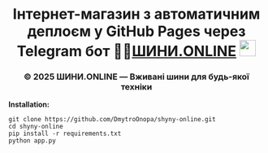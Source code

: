 <h1 align="center">Інтернет-магазин з автоматичним деплоєм у GitHub Pages через Telegram бот 🚗💡<a href="https://шини.online/" target="_blank">ШИНИ.ONLINE</a>
	<img src="https://github.com/blackcater/blackcater/raw/main/images/Hi.gif" height="32"/></h1>
	<h3 align="center">© 2025 ШИНИ.ONLINE — Вживані шини для будь-якої техніки</h3>


**Installation:**

```
git clone https://github.com/DmytroOnopa/shyny-online.git
cd shyny-online
pip install -r requirements.txt
python app.py
```